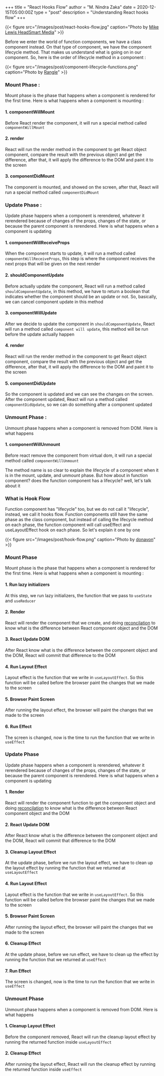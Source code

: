 +++
title = "React Hooks Flow"
author = "M. Nindra Zaka"
date = 2020-12-15T05:00:00Z
type = "post"
description = "Understanding React hooks flow"
+++

{{< figure src="/images/post/react-hooks-flow.jpg" caption="Photo by [Mike Lewis HeadSmart Media](https://unsplash.com/photos/waAAaeC9hns)" >}}

Before we enter the world of function components, we have a class component instead. On that type of component, we have the component lifecycle method. That makes us understand what is going on in our component. So, here is the order of lifecycle method in a component :

{{< figure src="/images/post/component-lifecycle-functions.png" caption="Photo by [Rangle](https://rangle.github.io/react-training/react-lifecycles/)" >}}

### Mount Phase :

Mount phase is the phase that happens when a component is rendered for the first time. Here is what happens when a component is mounting :

#### 1. componentWillMount

Before React render the component, it will run a special method called `componentWillMount`

#### 2. render

React will run the render method in the component to get React object component, compare the result with the previous object and get the difference, after that, it will apply the difference to the DOM and paint it to the screen

#### 3. componentDidMount

The component is mounted, and showed on the screen, after that, React will run a special method called `componentDidMount`

### Update Phase :

Update phase happens when a component is rerendered, whatever it rerendered because of changes of the props, changes of the state, or because the parent component is rerendered. Here is what happens when a component is updating

#### 1. componentWillReceiveProps

When the component starts to update, it will run a method called `componentWillReceiveProps`, this step is where the component receives the next props that will be given on the next render

#### 2. shouldComponentUpdate

Before actually update the component, React will run a method called `shouldComponentUpdate`, in this method, we have to return a boolean that indicates whether the component should be an update or not. So, basically, we can cancel component update in this method

#### 3. componentWillUpdate

After we decide to update the component in `shouldComponentUpdate`, React will run a method called `component will update`, this method will be run before the update actually happen

#### 4. render

React will run the render method in the component to get React object component, compare the result with the previous object and get the difference, after that, it will apply the difference to the DOM and paint it to the screen

#### 5. componentDidUpdate

So the component is updated and we can see the changes on the screen. After the component updated, React will run a method called `componentDidUpdate`, so we can do something after a component updated

### Unmount Phase :

Unmount phase happens when a component is removed from DOM. Here is what happens

#### 1. componentWillUnmount

Before react remove the component from virtual dom, it will run a special method called `componentWillUnmount`

The method name is so clear to explain the lifecycle of a component when it is in the mount, update, and unmount phase. But how about in function component? does the function component has a lifecycle? well, let's talk about it

### What is Hook Flow

Function component has "lifecycle" too, but we do not call it "lifecycle", instead, we call it hooks flow. Function components still have the same phase as the class component, but instead of calling the lifecycle method on each phase, the function component will call useEffect and useLayoutEffect hook on each phase. So let's explain it one by one

{{< figure src="/images/post/hook-flow.png" caption="Photo by [donavon](https://github.com/donavon/hook-flow)" >}}

### Mount Phase

Mount phase is the phase that happens when a component is rendered for the first time. Here is what happens when a component is mounting :

#### 1. Run lazy initializers

At this step, we run lazy initializers, the function that we pass to `useState` and `useReducer`

#### 2. Render

React will render the component that we create, and doing [reconcilation](https://reactjs.org/docs/reconciliation.html) to know what is the difference between React component object and the DOM

#### 3. React Update DOM

After React know what is the difference between the component object and the DOM, React will commit that difference to the DOM

#### 4. Run Layout Effect

Layout effect is the function that we write in `useLayoutEffect`. So this function will be called before the browser paint the changes that we made to the screen

#### 5. Browser Paint Screen

After running the layout effect, the browser will paint the changes that we made to the screen

#### 6. Run Effect

The screen is changed, now is the time to run the function that we write in `useEffect`

### Update Phase

Update phase happens when a component is rerendered, whatever it rerendered because of changes of the props, changes of the state, or because the parent component is rerendered. Here is what happens when a component is updating

#### 1. Render

React will render the component function to get the component object and doing [reconcilation](https://reactjs.org/docs/reconciliation.html) to know what is the difference between React component object and the DOM

#### 2. React Update DOM

After React know what is the difference between the component object and the DOM, React will commit that difference to the DOM

#### 3. Cleanup Layout Effect

At the update phase, before we run the layout effect, we have to clean up the layout effect by running the function that we returned at `useLayoutEffect`

#### 4. Run Layout Effect

Layout effect is the function that we write in `useLayoutEffect`. So this function will be called before the browser paint the changes that we made to the screen

#### 5. Browser Paint Screen

After running the layout effect, the browser will paint the changes that we made to the screen

#### 6. Cleanup Effect

At the update phase, before we run effect, we have to clean up the effect by running the function that we returned at `useEffect`

#### 7. Run Effect

The screen is changed, now is the time to run the function that we write in `useEffect`

### Unmount Phase

Unmount phase happens when a component is removed from DOM. Here is what happens

#### 1. Cleanup Layout Effect

Before the component removed, React will run the cleanup layout effect by running the returned function inside `useLayoutEffect`

#### 2. Cleanup Effect

After running the layout effect, React will run the cleanup effect by running the returned function inside `useEffect`
